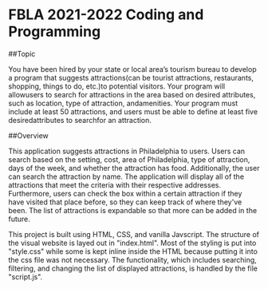 # FBLA 2021-2022 Coding and Programming

##Topic

You have been hired by your state or local area’s tourism bureau to develop a program that suggests attractions(can be tourist attractions, restaurants, shopping, things to do, etc.)to potential visitors. Your program will allowusers to search for attractions in the area based on desired attributes, such as location, type of attraction, andamenities. Your program must include at least 50 attractions, and users must be able to define at least five desiredattributes to searchfor an attraction.

##Overview

This application suggests attractions in Philadelphia to users. Users can search based on the setting, cost, area of Philadelphia, type of attraction, days of the week, and whether the attraction has food. Additionally, the user can search the attraction by name. The application will display all of the attractions that meet the criteria with their respective addresses. Furthermore, users can check the box within a certain attraction if they have visited that place before, so they can keep track of where they've been. The list of attractions is expandable so that more can be added in the future.

This project is built using HTML, CSS, and vanilla Javscript. The structure of the visual website is layed out in "index.html". Most of the styling is put into "style.css" while some is kept inline inside the HTML because putting it into the css file was not necessary. The functionality, which includes searching, filtering, and changing the list of displayed attractions, is handled by the file "script.js".
